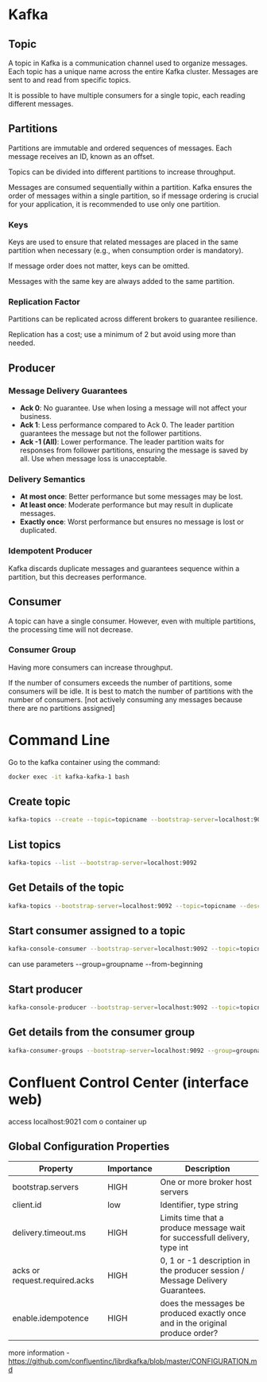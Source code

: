 # Kafka 

## Topic 

A topic in Kafka is a communication channel used to organize messages. Each topic has a unique name across the entire Kafka cluster. Messages are sent to and read from specific topics.

It is possible to have multiple consumers for a single topic, each reading different messages.

## Partitions 

Partitions are immutable and ordered sequences of messages. Each message receives an ID, known as an offset.

Topics can be divided into different partitions to increase throughput.

Messages are consumed sequentially within a partition. Kafka ensures the order of messages within a single partition, so if message ordering is crucial for your application, it is recommended to use only one partition.

### Keys 

Keys are used to ensure that related messages are placed in the same partition when necessary (e.g., when consumption order is mandatory).

If message order does not matter, keys can be omitted.

Messages with the same key are always added to the same partition.

### Replication Factor 

Partitions can be replicated across different brokers to guarantee resilience.

Replication has a cost; use a minimum of 2 but avoid using more than needed.

## Producer 

### Message Delivery Guarantees 

- **Ack 0**: No guarantee. Use when losing a message will not affect your business.
- **Ack 1**: Less performance compared to Ack 0. The leader partition guarantees the message but not the follower partitions.
- **Ack -1 (All)**: Lower performance. The leader partition waits for responses from follower partitions, ensuring the message is saved by all. Use when message loss is unacceptable.

### Delivery Semantics 

- **At most once**: Better performance but some messages may be lost.
- **At least once**: Moderate performance but may result in duplicate messages.
- **Exactly once**: Worst performance but ensures no message is lost or duplicated.

### Idempotent Producer

Kafka discards duplicate messages and guarantees sequence within a partition, but this decreases performance.

## Consumer 

A topic can have a single consumer. However, even with multiple partitions, the processing time will not decrease.

### Consumer Group

Having more consumers can increase throughput.

If the number of consumers exceeds the number of partitions, some consumers will be idle. It is best to match the number of partitions with the number of consumers.
[not actively consuming any messages because there are no partitions assigned]


# Command Line 

Go to the kafka container using the command: 
```` Bash
docker exec -it kafka-kafka-1 bash
```` 

## Create topic 

```` Bash
kafka-topics --create --topic=topicname --bootstrap-server=localhost:9092 --partitions=3
````

## List topics

```` Bash
kafka-topics --list --bootstrap-server=localhost:9092
````

## Get Details of the topic

```` Bash
kafka-topics --bootstrap-server=localhost:9092 --topic=topicname --describe
````

## Start consumer assigned to a topic 

```` Bash
kafka-console-consumer --bootstrap-server=localhost:9092 --topic=topicname
````
can use parameters 
    --group=groupname
    --from-beginning

## Start producer 

```` Bash
kafka-console-producer --bootstrap-server=localhost:9092 --topic=topicname
````

## Get details from the consumer group 

```` Bash
kafka-consumer-groups --bootstrap-server=localhost:9092 --group=groupname --describe
````

# Confluent Control Center (interface web)

access localhost:9021 com o container up


## Global Configuration Properties 


Property                          | Importance | Description
----------------------------------|------------|--------------------------------------------------------------------------
bootstrap.servers                 | HIGH       | One or more broker host servers
client.id                         | low        | Identifier, type string 
delivery.timeout.ms               | HIGH       | Limits time that a produce message wait for successfull delivery, type int
acks or request.required.acks	  | HIGH       | 0, 1 or -1 description in the producer session / Message Delivery Guarantees.
enable.idempotence                | HIGH       | does the messages be produced exactly once and in the original produce order? 

more information - https://github.com/confluentinc/librdkafka/blob/master/CONFIGURATION.md


